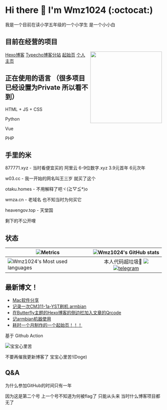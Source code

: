 # Hi there 👋 I'm Wmz1024 (:octocat:)
我是一个目前在读小学五年级的一个小学生 是一个小小白
## 目前在经营的项目
<img align='right' src="https://me.w03.cc" width="230">
<a href="https://blog.w03.cc">Hexo博客</a>
<a href="https://tc.w03.cc">Typecho博客分站</a>
<a href="https://i.w03.cc">起始页</a>
<a href="https://w03.cc">个人主页</a>

## 正在使用的语言 （很多项目已经设置为Private 所以看不到）

HTML + JS + CSS

Python

Vue

PHP

## 手里的米

877771.xyz - 当时看便宜买的 阿里云 6-9位数字.xyz 3.9元首年 6元次年

w03.cc - 我一开始的网名叫王三岁 就买了这个

otaku.homes - 不用解释了吧ヾ(≧▽≦*)o

wmza.cn - 老域名 也不知当时为何买它

heavengov.top - 天堂国

剩下的不公开哩

## 状态

| ![Metrics](https://metrics.lecoq.io/wmz1024?template=classic&config.timezone=Asia%2FShanghai) | ![Wmz1024's GitHub stats](https://github-readme-stats.vercel.app/api?username=wmz1024) |
| ------------------------------------------------------------ | :----------------------------------------------------------: |
| ![Wmz1024's Most used languages](https://github-readme-stats.vercel.app/api/top-langs/?username=wmz1024&layout=compact&hide_border=true&langs_count=10) | 本人代码超垃圾🤦 ![](https://visitor-badge.glitch.me/badge?page_id=wmz1024)[![telegram](https://u1.877771.xyz/wfile/images/%E4%B8%8B%E8%BD%BD.svg)](https://t.me/wlogchatbot) |


## 最新博文！
<!-- BLOG-POST-LIST:START -->
- [Mac软件分享](http://blog.w03.cc/p/2022/901379b0.html)
- [记录一次CM311-1a-YST刷机 armbian](http://blog.w03.cc/p/2022/39c910e.html)
- [在Butterfly主题的Hexo博客的侧边栏加入文章的Qrcode](http://blog.w03.cc/p/2022/ad188120.html)
- [记armbian机器使用](http://blog.w03.cc/p/2022/1d8f7a88.html)
- [耗时一个月制作的一个起始页！！！](http://blog.w03.cc/p/2022/14b5460a.html)
<!-- BLOG-POST-LIST:END -->

基于 Github Action

![宝宝心里苦](https://user-images.githubusercontent.com/82153828/184063688-75d0a0f4-534b-4f6f-923a-6eef381d6d80.gif)

不要再催我更新博客了 宝宝心里苦!(Doge)

## Q&A

为什么参加GitHub的时间只有一年

因为这是第二个号 上一个号不知道为何被flag了 只能从头来 当时什么博客项目都无了
